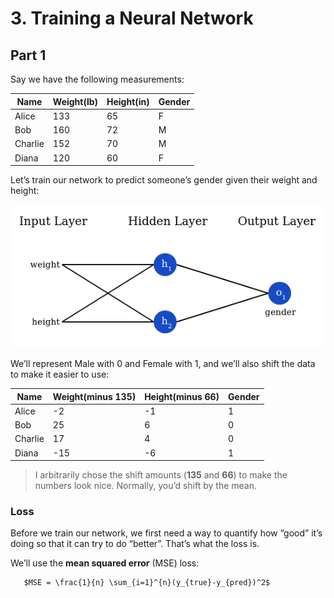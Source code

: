 # 3. Training a Neural Network

## Part 1
Say we have the following measurements:

| Name    | 	Weight(lb) | 	Height(in) | 	Gender |
|---------|-------------|-------------|---------|
| Alice   | 	133        | 	65	        | F       |
| Bob     | 	160        | 	72         | 	M      |
| Charlie | 	152        | 	70	        | M       |
| Diana   | 	120        | 	60         | 	F      |

Let’s train our network to predict someone’s gender given their weight and height:

![img_5.png](img_5.png)

We’ll represent Male with 0 and Female with 1, and we’ll also shift the data to make it easier to use:

| Name	    | Weight(minus 135)	 | Height(minus 66)	 | Gender |
|----------|--------------------|-------------------|--------|
| Alice	   | -2	                | -1	               | 1      |
| Bob	     | 25	                | 6	                | 0      |
| Charlie	 | 17	                | 4	                | 0      |
| Diana	   | -15	               | -6	               | 1      |

>I arbitrarily chose the shift amounts (**135** and **66**) to make the numbers look nice. Normally, you’d shift by the mean.

### Loss
Before we train our network, we first need a way to quantify how “good” it’s doing so that it can try to do “better”. That’s what the loss is.

We’ll use the **mean squared error** (MSE) loss:
```
   $MSE = \frac{1}{n} \sum_{i=1}^{n}(y_{true}-y_{pred})^2$
```

